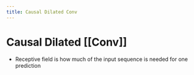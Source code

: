 ```yaml
---
title: Causal Dilated Conv
---
```


# Causal Dilated [[Conv]]
- Receptive field is how much of the input sequence is needed for one prediction






















































